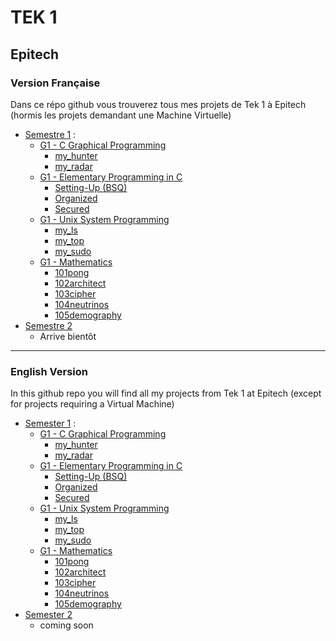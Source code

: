 # TEK 1

## Epitech

### Version Française

Dans ce répo github vous trouverez tous mes projets de Tek 1 à Epitech (hormis les projets demandant une Machine Virtuelle)

- [Semestre 1](Semester_1) :
  - [G1 - C Graphical Programming](Semester_1/G1-C-Graphical-Prog)
    - [my_hunter](Semester_1/G1-C-Graphical-Prog/Project-my_hunter)
    - [my_radar](Semester_1/G1-C-Graphical-Prog/Project-my_radar)
  - [G1 - Elementary Programming in C](Semester_1/G1-Elementary-Prog-in-C)
    - [Setting-Up (BSQ)](Semester_1/G1-Elementary-Prog-in-C/Project-Setting_Up)
    - [Organized](Semester_1/G1-Elementary-Prog-in-C/Project-Organized)
    - [Secured](Semester_1/G1-Elementary-Prog-in-C/Project-Secured)
  - [G1 - Unix System Programming](Semester_1/G1-Unix-and-Sys-Prog)
    - [my_ls](Semester_1/G1-Unix-and-Sys-Prog/Project-my_ls)
    - [my_top](Semester_1/G1-Unix-and-Sys-Prog/Project-my_top)
    - [my_sudo](Semester_1/G1-Unix-and-Sys-Prog/Project-my_sudo)
  - [G1 - Mathematics](Semester_1/G1-Mathematics)
    - [101pong](Semester_1/G1-Mathematics/101pong)
    - [102architect](Semester_1/G1-Mathematics/102architect)
    - [103cipher](Semester_1/G1-Mathematics/103cipher)
    - [104neutrinos](Semester_1/G1-Mathematics/104neutrinos)
    - [105demography](Semester_1/G1-Mathematics/105demography)
- [Semestre 2](Semester_2)
  - Arrive bientôt

---

### English Version

In this github repo you will find all my projects from Tek 1 at Epitech (except for projects requiring a Virtual Machine)

- [Semester 1](Semester_1) :
  - [G1 - C Graphical Programming](Semester_1/G1-C-Graphical-Prog)
    - [my_hunter](Semester_1/G1-C-Graphical-Prog/Project-my_hunter)
    - [my_radar](Semester_1/G1-C-Graphical-Prog/Project-my_radar)
  - [G1 - Elementary Programming in C](Semester_1/G1-Elementary-Prog-in-C)
    - [Setting-Up (BSQ)](Semester_1/G1-Elementary-Prog-in-C/Project-Setting_Up)
    - [Organized](Semester_1/G1-Elementary-Prog-in-C/Project-Organized)
    - [Secured](Semester_1/G1-Elementary-Prog-in-C/Project-Secured)
  - [G1 - Unix System Programming](Semester_1/G1-Unix-and-Sys-Prog)
    - [my_ls](Semester_1/G1-Unix-and-Sys-Prog/Project-my_ls)
    - [my_top](Semester_1/G1-Unix-and-Sys-Prog/Project-my_top)
    - [my_sudo](Semester_1/G1-Unix-and-Sys-Prog/Project-my_sudo)
  - [G1 - Mathematics](Semester_1/G1-Mathematics)
    - [101pong](Semester_1/G1-Mathematics/101pong)
    - [102architect](Semester_1/G1-Mathematics/102architect)
    - [103cipher](Semester_1/G1-Mathematics/103cipher)
    - [104neutrinos](Semester_1/G1-Mathematics/104neutrinos)
    - [105demography](Semester_1/G1-Mathematics/105demography)
- [Semester 2](Semester_2)
  - coming soon
